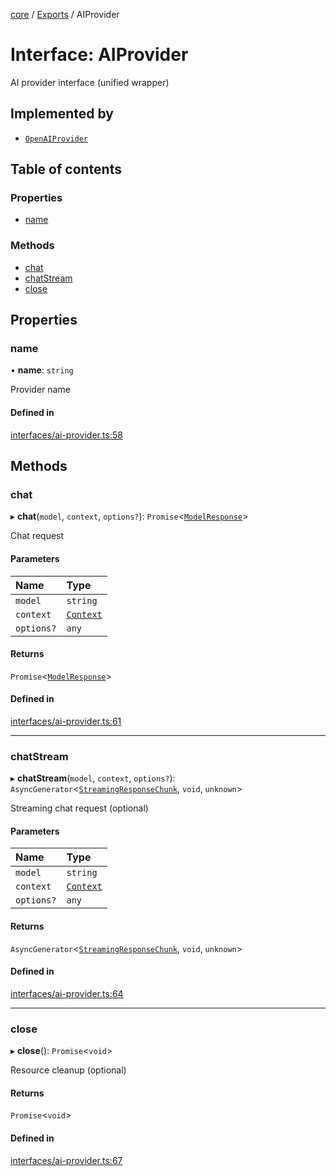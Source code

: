 <!-- 
 ⚠️  AUTO-GENERATED FILE - DO NOT EDIT MANUALLY
 This file is automatically generated by scripts/docs-generator.js
 To make changes, edit the source TypeScript files or update the generator script
-->

[core](../../) / [Exports](../modules) / AIProvider

# Interface: AIProvider

AI provider interface (unified wrapper)

## Implemented by

- [`OpenAIProvider`](../classes/OpenAIProvider)

## Table of contents

### Properties

- [name](AIProvider#name)

### Methods

- [chat](AIProvider#chat)
- [chatStream](AIProvider#chatstream)
- [close](AIProvider#close)

## Properties

### name

• **name**: `string`

Provider name

#### Defined in

[interfaces/ai-provider.ts:58](https://github.com/woojubb/robota/blob/c6e34b812a694c385f1812d97d6be11a99d1b8c0/packages/core/src/interfaces/ai-provider.ts#L58)

## Methods

### chat

▸ **chat**(`model`, `context`, `options?`): `Promise`\<[`ModelResponse`](ModelResponse)\>

Chat request

#### Parameters

| Name | Type |
| :------ | :------ |
| `model` | `string` |
| `context` | [`Context`](Context) |
| `options?` | `any` |

#### Returns

`Promise`\<[`ModelResponse`](ModelResponse)\>

#### Defined in

[interfaces/ai-provider.ts:61](https://github.com/woojubb/robota/blob/c6e34b812a694c385f1812d97d6be11a99d1b8c0/packages/core/src/interfaces/ai-provider.ts#L61)

___

### chatStream

▸ **chatStream**(`model`, `context`, `options?`): `AsyncGenerator`\<[`StreamingResponseChunk`](StreamingResponseChunk), `void`, `unknown`\>

Streaming chat request (optional)

#### Parameters

| Name | Type |
| :------ | :------ |
| `model` | `string` |
| `context` | [`Context`](Context) |
| `options?` | `any` |

#### Returns

`AsyncGenerator`\<[`StreamingResponseChunk`](StreamingResponseChunk), `void`, `unknown`\>

#### Defined in

[interfaces/ai-provider.ts:64](https://github.com/woojubb/robota/blob/c6e34b812a694c385f1812d97d6be11a99d1b8c0/packages/core/src/interfaces/ai-provider.ts#L64)

___

### close

▸ **close**(): `Promise`\<`void`\>

Resource cleanup (optional)

#### Returns

`Promise`\<`void`\>

#### Defined in

[interfaces/ai-provider.ts:67](https://github.com/woojubb/robota/blob/c6e34b812a694c385f1812d97d6be11a99d1b8c0/packages/core/src/interfaces/ai-provider.ts#L67)
